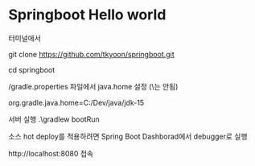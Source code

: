 # Springboot Hello world

터미널에서

git clone https://github.com/tkyoon/springboot.git

cd springboot

/gradle.properties 파일에서 java.home 설정 (\는 안됨)

org.gradle.java.home=C:/Dev/java/jdk-15

서버 실행
.\gradlew bootRun

소스 hot deploy를 적용하려면 Spring Boot Dashborad에서 debugger로 실행

http://localhost:8080 접속
